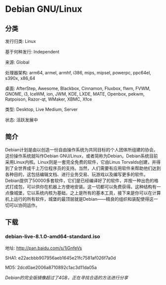 # Debian GNU/Linux

## 分类

发行归类: Linux

基于何种发行: Independent

来源: Global

处理器架构: arm64, armel, armhf, i386, mips, mipsel, powerpc, ppc64el, s390x, x86_64

桌面: AfterStep, Awesome, Blackbox, Cinnamon, Fluxbox, flwm, FVWM, GNOME, i3, IceWM, ion, JWM, KDE, LXDE, MATE, Openbox, pekwm, Ratpoison, Razor-qt, WMaker, XBMC, Xfce

类型: Desktop, Live Medium, Server

状态: 活跃发展中

## 简介

Debian计划是由以创造一份自由操作系统为共同目标的个人团体所组建的协会。这份操作系统就叫作Debian GNU/Linux，或者简称为Debian。Debian系统目前采用Linux内核。Linux则是一套完全免费的软件，它由Linus Torvalds创建，并得到了全世界成千上万位程序员的支持。当然，人们需要有应用软件来帮助他们达到各种目的，这包括编辑文档、进行业务交易、玩游戏以及编写更多的软件。Debian提供了50000多套软件，它们是已经编译好了的软件，并按一种出色的格式打成包，可以供你在机器上方便地安装。这一切都可以免费获得。这种结构有一点像城堡，它以系统内核为基础，之上是所有的基本工具，接下来是你可以在计算机上运行的所有软件，城堡的最顶层就是Debian――精良的组织和装配使得这一切可以协同运作。

## 下载

### debian-live-8.1.0-amd64-standard.iso

地址: http://pan.baidu.com/s/1jGnfeVs

SHA1: e22acbbb907956aeb1645e21fc7581af026f7a0d

MD5: 2dcd0ae2006a8710892c1ac3d11da05a

*Debian的完全版镜像超过了4GB，正在寻找合适的方法进行分享*